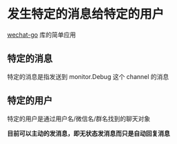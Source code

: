 # 发生特定的消息给特定的用户

[wechat-go](https://github.com/songtianyi/wechat-go) 库的简单应用

## 特定的消息
特定的消息是指发送到 monitor.Debug 这个 channel 的消息


## 特定的用户
特定的用户是通过用户名/微信名/群名找到的聊天对象

**目前可以主动的发消息，即无状态发消息而只是自动回复消息**
